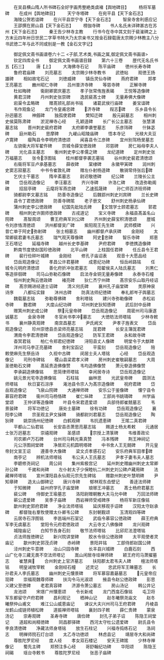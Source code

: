<!-- { "loadSidebar": true } -->
　　在吴县横山隋人所书碑石全好字画秀整絶类虞褚【舆地碑目】
　　杨将军墓碑
　　在成州【舆地碑目】
　　天宁寺塔碑
　　在宛平县【天下金石志】
　　海陵公贺若谊碑
　　在兴平县崇宁寺【天下金石志】
　　智泉寺舍利感应记
　　王邵撰在房山县【天下金石志】
　　楞伽寺碑
　　书人名氏未详碑甚古在苏州【天下金石志】
　　秦王告少林寺主教
　　行书今在寺中其文刻于裴漼碑之上方末云四年卅日世民二字草书特大乃太宗亲书又按金石録载唐太宗赐少林教主八分书武徳二年与此不同或别是一教【金石文字记】




　　御定佩文斋书画谱卷六十二
<子部,艺术类,书画之属,御定佩文斋书画谱>
　　钦定四库全书
　　御定佩文斋书画谱目録
　　第六十三卷
　　歴代无名氏书五【石三】
　　唐【上】
　　大海佛寺石记
　　陈平庙碑
　　徳州长寿寺碑
　　鲁府君庙碑
　　刘亮墓志
　　太宗赐少林寺教书
　　武徳帖
　　观徳王扬雄碑
　　相如故宅石记
　　刘徳威碑
　　镇岳灵仙寺碑
　　燕府君碑
　　郑孝王亮墓志
　　豳州昭仁寺碑
　　吕州普济寺碑
　　等慈寺碑
　　正解寺碑
　　杜如晦碑
　　衞尉卿窦庆墓志
　　孝子张常侑旌表碣
　　王悦等造像碑
　　黄君汉碑
　　丹州刺史张崇碑
　　逸民裴髙士碑
　　无量寿佛大像碑
　　宕渠令孟略碑
　　赠髙颎礼部尚书铭
　　诸葛武侯行庙碑
　　姜宝谊碑
　　韦作观鱼记
　　龙门令皇甫忠碑
　　济寺碑
　　叚志碑
　　乐乡县令长孙迥墓志
　　神劔碑
　　独孤使君碑
　　樊知迁碑
　　殷元嗣墓志
　　相州刺史侯莫陈肃碑
　　淤泥禅寺心经
　　孔颖逹碑
　　长广长公主墓志
　　张慧湛墓志铭
　　晋州刺史裴府君碑
　　太府卿李袭誉墓志
　　乐彦玮碑
　　什鉢苾碑
　　庭州勒石
　　思摩碑
　　九嵕山昭陵庙碑
　　悟本寺记
　　光禄大夫豆卢寛碑
　　瘿陶县令李明府清徳颂
　　闻喜县令江彦碑
　　宜州别驾杨旻墓志
　　左骁衞大将军翟仵碑
　　宗城令薛宝徳政碑
　　邓慈碑
　　房仁裕母李夫人碑
　　光化县主墓志
　　衡州刺史李公孝儒之碑
　　龙纪道碑
　　定州刺史张万福墓志
　　张令浮图铭
　　桂州都督李袭志墓铭
　　谷州刺史裴君清徳颂
　　右衞将军豆卢承基墓志
　　薛收碑
　　棠棣碑
　　永徽甲寅碑
　　润州刺史窦志寂墓志
　　中书令崔敦礼碑
　　赠左仆射杨逹碑
　　散骑常侍张后碑
　　乞伏士干墓志
　　隋辛紊墓志
　　尉迟敬徳碑
　　纪公碑
　　兰陵长公主碑
　　岱岳观造像记
　　李汪墓志
　　齐兴寺碑
　　许洛仁碑
　　改造弥勒阁碑
　　招屈亭碑
　　云麾将军燕峦碑
　　乙速孤晟碑
　　孙仁师百济班师碑
　　骑都尉李文墓志铭
　　防善寺造像记
　　后魏郢州刺史刘宾碑
　　兰长史碑
　　县令丁君徳政碑
　　防善寺碑隂
　　老子册文
　　舒州刺史杨承仙碑
　　蒲州刺史李公徳政碑
　　纪国先妣陆氏碑
　　文馆学士顾君墓志
　　郭君碑
　　相州刺史许圉师徳政碑
　　古戎道记
　　宝义寺碑
　　永福县髙盖名山院碑
　　髙智周颂
　　曹王府典军刘公碑
　　齐州刺史薛宝积清徳颂
　　歴城令刘彦恪清徳颂
　　洪州都督吴广碑
　　紫阳观王先生碑
　　武师模碑
　　兴昔亡单于阿史弥射碑
　　张士相墓志
　　幽州都督卢承庆碑
　　金刚经
　　太常卿裴君妻韦氏墓志
　　瑞气观天尊像碑
　　阿史忠碑
　　智乐寺碑
　　郑恵王石塔记
　　延福寺碑
　　越州长史李基碑
　　尹府君碑
　　李徳携造像碑
　　黔南节度使赵国珍徳政碑
　　北平山碑
　　上柱国任君碑
　　任丘县令王君碑
　　裴行俭碎叶城碑
　　金刚经
　　修孔子庙诏表
　　观音十大愿品经
　　岱岳观造像记
　　孝昌公许君墓碑
　　成恵纪功碑
　　恒岳岭路铭
　　任城令元明府清徳颂
　　善化府折冲张君墓志
　　阳翟侯夫人陆氏墓志
　　刘黒仁等造徘徊碑
　　司马山弥勒石像碑
　　启法寺金铜无量寿像碑
　　永泰寺石幢
　　恒州刺史陶云徳政碑
　　褚亮碑
　　狄仁杰宁州碑
　　髙宗安乐山取丹经诏碑
　　髙宗赐进经道士诏碑
　　清义何氏碑
　　襄州孔子庙堂碑
　　羙原神泉诗序
　　八都坛实録
　　沐州古碑
　　防真法师纪徳碑
　　奉礼郎岑子舆墓志
　　魏载墓志铭
　　弥勒尊佛碑
　　舍利塔铭
　　建兴寺弥勒像碑
　　赤松岩寺碑
　　麴君碑
　　大度山纪功碑
　　邛州刺史狄知愻碑
　　武后封中岳碑
　　赠箕州刺史成公碑
　　祭元皇帝碑
　　岱岳观造像记
　　周密州司马康遂诚墓志
　　金泉寺碑
　　冬官尚书李冲墓志
　　大徳昉法师塔铭
　　少林寺敕书
　　襄州静真观碑
　　南宫昌墓志
　　尹氏阙文
　　尹孝子旌表文
　　岱岳观造像记
　　珍州崇徳县丞梁师亮墓志铭
　　厐君碑
　　长安主簿厐君碑
　　渭南令李君清徳碑
　　岱岳观造像记
　　防军王君碑
　　永和故寺碑
　　杳冥君铭
　　柏仁令郑君纪徳碑
　　浔阳县丈人像碑
　　明堂令于大猷碑
　　洋州司马李正亮墓碑
　　舍利宝函记
　　平蛮刻
　　岱岳观造像记
　　陪敕使麻先生祭岳诗
　　久视中古碑
　　闵居士夫人塔铭
　　心经
　　岱岳观造像记
　　司刑寺碑铭
　　稷山县梁君孝义碑
　　房州刺史崔敬嗣墓志
　　大周圣徳勒石文碑
　　髙延贵造佛像赞
　　韦均造佛像赞
　　萧元眘造佛像赞
　　李承嗣造佛像铭
　　思简律师塔铭
　　幸闲居寺诗
　　岱岳观造像记
　　姚元景光宅寺造佛像铭
　　石柱铭
　　幽林思
　　光武皇帝碑
　　圆测法师塔铭
　　秋日宴石淙序
　　渑池县令宗人为髙宗造像碑
　　祝府君碑
　　岱岳观造像记
　　飞泉山院碑
　　大通禅师碑
　　安乐公于鉴像碑
　　懐宁县令慕容府君碑
　　衞州司马杨恪碑
　　崔仁纵碑
　　工部尚书姚璹碑
　　州学庙堂颂
　　王仲详等造像碑
　　叶县令宋君遗爱颂
　　兵部侍郎崔兢墓志
　　韦景骏碑
　　将军功徳记
　　唐处士墓碑
　　徐有功碑
　　岱岳观造像记
　　襄阳李公碑
　　宗圣观主尹文操碑
　　骑都尉刘君墓志
　　岱岳观造像记
　　陶狄碑
　　姚崇扬州纪徳碑
　　白鹤观碑
　　韦抗遗恵碑
　　王隂二真君碑
　　平都山二仙君铭
　　长安县丞萧思亮墓志铭
　　赐道士杨太希敕
　　元通居士张万迥墓志
　　崇禧观碑
　　圣感颂
　　宗授上清箓碑
　　韦维善政论
　　司农卿卢万石碑
　　台州司马韩光乘真赞
　　冯本残碑
　　荆王神祠记
　　元公浮图祠堂碑
　　净居尼元机圆明塔碑
　　中书舍人王无兢碑
　　开元皇帝封文宣王诏
　　遵善寺大像碑
　　梁文贞孝感石记
　　安乐府典军田孝碑
　　南亭记
　　辨机法师塔铭
　　韦公夫人王氏墓志
　　尹孝子妻韦夫人墓志
　　李聼修尧祠记
　　周公祠
　　集州紫极宫记
　　延州刺史赠幽州刺史太常卿孙公碑
　　千嵗和尚碑
　　左仆射太子少保睦杭二州刺史刘公碑卢藏用碑
　　法藏禅师塔铭
　　宣州溧阳县永仙观元宗先生碑铭
　　赠歙州刺史叶慧明碑
　　尹知章碑
　　造太山御碑记
　　唐兴寺碑
　　郁林观东嵒壁记
　　善逹法师碑
　　于知微碑
　　益州府学孔子庙堂碑
　　琅琊王冲墓志
　　髙士杨府君墓志
　　裴公碑
　　侍御史王瑜墓志
　　洛阳尉赠朝散大夫马允中碑
　　万回法师碑
　　蕲公遗爱碑
　　吴季子庙碑
　　西岩禅师受戒碑序
　　杨将军新庄像铭
　　歙州刺史郭府君碑
　　净业法师塔铭
　　延庆移观手诏碑
　　汉阳太守赵承碑
　　都督陇右羣牧使赠太仆卿韦公碑
　　东封朝觐颂
　　玉清观四等碑
　　云居寺石浮图铭
　　李邕端州石室记
　　武临令慕容公徳政碑
　　薛王府典军李无虞墓志
　　堂阳令元府君徳政颂
　　大云寺丈八佛像碑
　　龙兴观碑
　　城隍庙记
　　白知节告身石刻
　　敬节法师塔铭
　　比邱尼法澄塔铭
　　贞法师旌徳碑记
　　新兴院讲堂碑
　　胶水令徐公徳政碑
　　太平观使者灵庙记
　　歙州刺史郭茂贞碑
　　赤岭碑
　　景阳井铭
　　工部侍郎赵国公碑
　　泾州刺史牛意碑
　　冶山只园寺碑
　　长丰县兴城碑
　　白鹿石刻
　　西山广化寺三藏无畏不空法师塔记
　　嵩山闲居寺珪禅师碑
　　颖王府司马萧擢墓志
　　崔慧爽
　　合州刺史上官济墓志
　　扶阳郡太君韦夫人碑
　　檀法师塔铭
　　明皇诫牧宰敕
　　金刚经石幢
　　述灵记
　　忠武将军王暕墓志
　　长孙君夫人李氏墓志
　　幽州刺史元懐景碑
　　将军慕容嘉朂墓志
　　元皇帝应现碑
　　崇福观魏尊师碑
　　扶沟令马光淑颂
　　掖县令赵公徳政碑
　　彭思义建父至徳碑
　　老君真容碑
　　济源令萧公墓志
　　房山汤记
　　韩公井记
　　龙池颂
　　宋璟广州懐恵颂
　　令长新戒
　　龙门西龛石像铭
　　屯卫将军东都留守卢府君碑
　　昌利观记
　　栖神山记
　　赵冬曦祭尧庙文
　　赵冬曦祭仲山甫文
　　难江公山威恵庙记
　　谏议大夫兴州司马王府君碑
　　丹棱县龙鹤山成链师植松碑
　　道振禅师塔铭
　　襄封四子敕
　　薛仁贵碑
　　蒙泉汤记
　　崇寿观碑
　　圣寿寺碑
　　唐俭碑
　　封孔子弟子诏
　　陈隐王祠堂记
　　道超和尚精徳碑
　　同昌郡驿碑
　　西河太守杜公遗爱碑
　　尉氏县令李良清徳碑
　　净藏法师身塔铭
　　放生石柱记
　　兴福寺捣练石记
　　洛祠志
　　明禅师院石灯台颂
　　太乙寺功徳颂
　　林虑县记
　　靖居寺大和尚碑
　　尊胜陀罗尼经
　　度人经
　　孝女双石楼记
　　安天王碑隂
　　少林寺禅像记
　　蜀先主碑
　　郑预注多心经
　　哥舒翰纪功碑
　　华阳颂
　　陈隐王祠碣
　　瑶台寺敕书
　　尊胜陀罗尼经
　　张恶子庙碑
